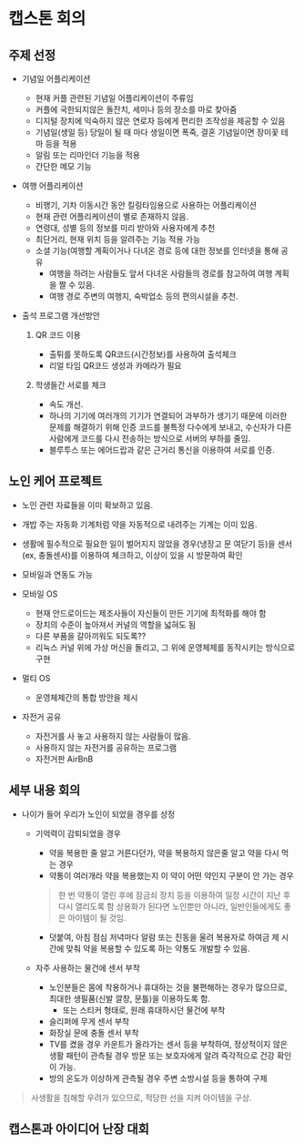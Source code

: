 # 캡스톤 회의


## 주제 선정


- 기념일 어플리케이션
  - 현재 커플 관련된 기념일 어플리케이션이 주류임
  - 커플에 국한되지않은 돌잔치, 세미나 등의 장소를 마로 찾아줌
  - 디지털 장치에 익숙하지 않은 연로자 등에게 편리한 조작성을 제공할 수 있음
  - 기념일(생일 등) 당일이 될 때 마다 생일이면 폭죽, 결혼 기념일이면 장미꽃 테마 등을 적용
  - 알림 또는 리마인더 기능을 적용
  - 간단한 메모 기능
  
- 여행 어플리케이션
  - 비행기, 기차 이동시간 동안 킬링타임용으로 사용하는 어플리케이션
  - 현재 관련 어플리케이션이 별로 존재하지 않음.
  - 연령대, 성별 등의 정보를 미리 받아와 사용자에게 추천
  - 최단거리, 현재 위치 등을 알려주는 기능 적용 가능
  - 소셜 기능(여행할 계획이거나 다녀온 경로 등에 대한 정보를 인터넷을 통해 공유
	- 여행을 하려는 사람들도 앞서 다녀온 사람들의 경로를 참고하여 여행 계획을 짤 수 있음.
	- 여행 경로 주변의 여행지, 숙박업소 등의 편의시설을 추천.


- 출석 프로그램 개선방안
  1. QR 코드 이용
	 - 출튀를 못하도록 QR코드(시간정보)를 사용하여 출석체크
	 - 리얼 타임 QR코드 생성과 카메라가 필요
	 
  2. 학생들간 서로를 체크
	 - 속도 개선.
	 - 하나의 기기에 여러개의 기기가 연결되어 과부하가 생기기 때문에 이러한 문제를 해결하기 위해 인증 코드를 불특정 다수에게 보내고, 수신자가 다른 사람에게 코드를 다시 전송하는 방식으로 서버의 부하를 줄임.
	 - 블루투스 또는 에어드랍과 같은 근거리 통신을 이용하여 서로를 인증.


## 노인 케어 프로젝트
  - 노인 관련 자료들을 이미 확보하고 있음.
  - 개밥 주는 자동화 기계처럼 약을 자동적으로 내려주는 기계는 이미 있음.
  - 생활에 필수적으로 필요한 일이 벌어지지 않았을 경우(냉장고 문 여닫기 등)을 센서(ex, 충돌센서)를 이용하여 체크하고, 이상이 있을 시 방문하여 확인
  - 모바일과 연동도 가능 

- 모바일 OS
  - 현재 안드로이드는 제조사들이 자신들이 만든 기기에 최적화를 해야 함
  - 장치의 수준이 높아져서 커널의 역할을 넓혀도 됨
  - 다른 부품을 갈아끼워도 되도록??
  - 리눅스 커널 위에 가상 머신을 돌리고, 그 위에 운영체제를 동작시키는 방식으로 구현
  
- 멀티 OS
  - 운영체제간의 통합 방안을 제시

  
  
- 자전거 공유
  - 자전거를 사 놓고 사용하지 않는 사람들이 많음.
  - 사용하지 않는 자전거를 공유하는 프로그램
  - 자전거판 AirBnB


## 세부 내용 회의
- 나이가 들어 우리가 노인이 되었을 경우를 상정
  - 기억력이 감퇴되었을 경우
	  - 약을 복용한 줄 알고 거른다던가, 약을 복용하지 않은줄 알고 약을 다시 먹는 경우
	  - 약통이 여러개라 약을 복용했는지 이 약이 어떤 약인지 구분이 안 가는 경우
	  > 한 번 약통이 열린 후에 잠금쇠 장치 등을 이용하여 일정 시간이 지난 후 다시 열리도록 함
	  > 상용화가 된다면 노인뿐만 아니라, 일반인들에게도 좋은 아이템이 될 것임.
	  - 덧붙여, 아침 점심 저녁마다 알람 또는 진동을 울려 복용자로 하여금 제 시간에 맞춰 약을 복용할 수 있도록 하는 약통도 개발할 수 있음.
	  
  - 자주 사용하는 물건에 센서 부착
	  - 노인분들은 몸에 착용하거나 휴대하는 것을 불편해하는 경우가 많으므로, 최대한 생필품(신발 깔창, 문틀)을 이용하도록 함.
		  - 또는 스티커 형태로, 원래 휴대하시던 물건에 부착
	  - 슬리퍼에 무게 센서 부착
	  - 화장실 문에 충돌 센서 부착
	  - TV를 켰을 경우 카운트가 올라가는 센서 등을 부착하여, 정상적이지 않은 생활 패턴이 관측될 경우 방문 또는 보호자에게 알려 즉각적으로 건강 확인이 가능.
	  - 방의 온도가 이상하게 관측될 경우 주변 소방시설 등을 통하여 구제
  
> 사생활을 침해할 우려가 있으므로, 적당한 선을 지켜 아이템을 구상.
  

## 캡스톤과 아이디어 난장 대회
